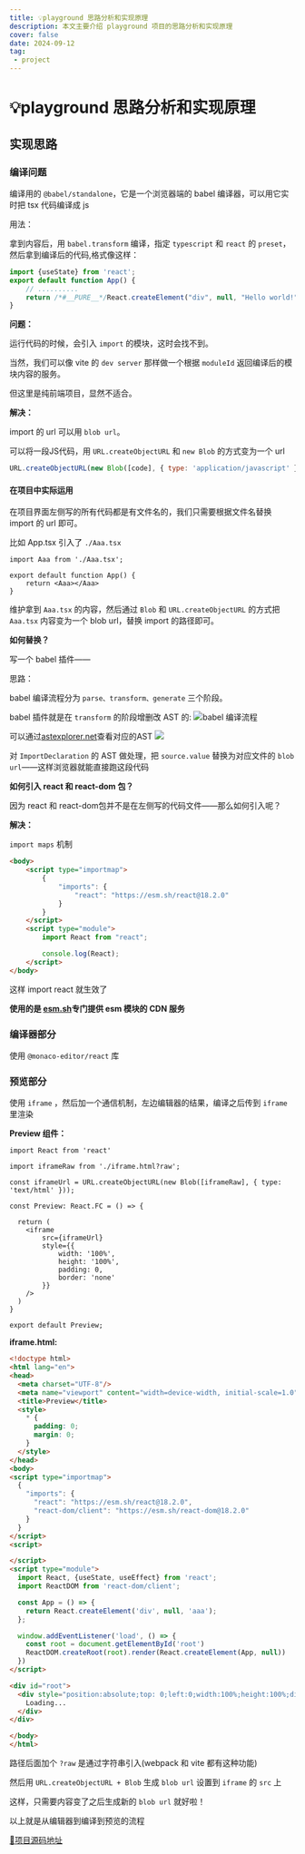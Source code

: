 ```yaml
---
title: 💡playground 思路分析和实现原理
description: 本文主要介绍 playground 项目的思路分析和实现原理
cover: false
date: 2024-09-12
tag:
 - project
---
```


# 💡playground 思路分析和实现原理

## 实现思路

### 编译问题

编译用的 `@babel/standalone`，它是一个浏览器端的 babel 编译器，可以用它实时把 tsx 代码编译成 js

用法：

拿到内容后，用 `babel.transform` 编译，指定 `typescript` 和 `react` 的 `preset`，然后拿到编译后的代码,格式像这样：
```js
import {useState} from 'react';
export default function App() {
    // ..........
    return /*#__PURE__*/React.createElement("div", null, "Hello world!");
}
```
**问题：**

运行代码的时候，会引入 `import` 的模块，这时会找不到。

当然，我们可以像 vite 的 `dev server` 那样做一个根据 `moduleId` 返回编译后的模块内容的服务。

但这里是纯前端项目，显然不适合。

**解决：**

import 的 url 可以用 `blob url`。

可以将一段JS代码，用 `URL.createObjectURL` 和 `new Blob` 的方式变为一个 url
```js
URL.createObjectURL(new Blob([code], { type: 'application/javascript' }))
```

#### 在项目中实际运用

在项目界面左侧写的所有代码都是有文件名的，我们只需要根据文件名替换 import 的 url 即可。

比如 App.tsx 引入了 `./Aaa.tsx`
```tsx
import Aaa from './Aaa.tsx';

export default function App() {
    return <Aaa></Aaa>
}
```
维护拿到 `Aaa.tsx` 的内容，然后通过 `Blob` 和 `URL.createObjectURL` 的方式把 `Aaa.tsx` 内容变为一个 blob url，替换 import 的路径即可。

**如何替换？**

写一个 babel 插件——

思路：

babel 编译流程分为 `parse、transform、generate` 三个阶段。

babel 插件就是在 `transform` 的阶段增删改 AST 的:
![babel 编译流程](./assets/babelCompiler.png)

可以通过[astexplorer.net](https://astexplorer.net/)查看对应的AST
![](./assets/astexplorer.png)

对 `ImportDeclaration` 的 AST 做处理，把 `source.value` 替换为对应文件的 `blob url`——这样浏览器就能直接跑这段代码

**如何引入 react 和 react-dom 包？**

因为 react 和 react-dom包并不是在左侧写的代码文件——那么如何引入呢？

**解决：**

`import maps` 机制
```html
<body>
    <script type="importmap">
        {
            "imports": {
                "react": "https://esm.sh/react@18.2.0"
            }
        }
    </script>
    <script type="module">
        import React from "react";

        console.log(React);
    </script>
</body>
```
这样 import react 就生效了

**使用的是 [esm.sh](https://esm.sh)专门提供 esm 模块的 CDN 服务**

### 编译器部分

使用 `@monaco-editor/react` 库

### 预览部分

使用 `iframe` ，然后加一个通信机制，左边编辑器的结果，编译之后传到 `iframe` 里渲染

**Preview 组件：**
```tsx
import React from 'react'

import iframeRaw from './iframe.html?raw';

const iframeUrl = URL.createObjectURL(new Blob([iframeRaw], { type: 'text/html' }));

const Preview: React.FC = () => {

  return (
    <iframe
        src={iframeUrl}
        style={{
            width: '100%',
            height: '100%',
            padding: 0,
            border: 'none'
        }}
    />
  )
}

export default Preview;
```

**iframe.html:**
```html
<!doctype html>
<html lang="en">
<head>
  <meta charset="UTF-8"/>
  <meta name="viewport" content="width=device-width, initial-scale=1.0"/>
  <title>Preview</title>
  <style>
    * {
      padding: 0;
      margin: 0;
    }
  </style>
</head>
<body>
<script type="importmap">
  {
    "imports": {
      "react": "https://esm.sh/react@18.2.0",
      "react-dom/client": "https://esm.sh/react-dom@18.2.0"
    }
  }
</script>
<script>

</script>
<script type="module">
  import React, {useState, useEffect} from 'react';
  import ReactDOM from 'react-dom/client';

  const App = () => {
    return React.createElement('div', null, 'aaa');
  };

  window.addEventListener('load', () => {
    const root = document.getElementById('root')
    ReactDOM.createRoot(root).render(React.createElement(App, null))
  })
</script>

<div id="root">
  <div style="position:absolute;top: 0;left:0;width:100%;height:100%;display: flex;justify-content: center;align-items: center;">
    Loading...
  </div>
</div>

</body>
</html>
```

路径后面加个 `?raw` 是通过字符串引入(webpack 和 vite 都有这种功能)

然后用 `URL.createObjectURL + Blob` 生成 `blob url` 设置到 `iframe` 的 `src` 上

这样，只需要内容变了之后生成新的 `blob url` 就好啦！

以上就是从编辑器到编译到预览的流程

[🔖项目源码地址](https://github.com/kurobakaito7/react-playground)

